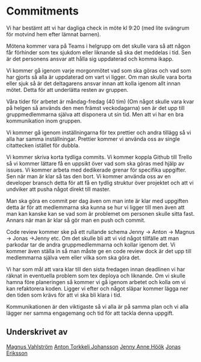 # Commitments

Vi har bestämt att vi har dagliga check in möte kl 9:20 (med lite svängrum för motvind hem efter lämnat barnen).

Mötena kommer vara på Teams i helgrupp om det skulle vara så att någon får förhinder som tex sjukdom eller liknande så ska det meddelas i tid. Sen är det personens ansvar att hålla sig uppdaterad och komma ikapp.

Vi kommer gå igenom varje morgonmötet vad som ska göras och vad som har gjorts så alla är uppdaterad om vart vi ligger. Om man skulle vara borta eller sjuk så är det deltagarens ansvar innan att kolla igenom allt innan mötet. Detta för att underlätta resten av gruppen.

Våra tider för arbetet är måndag-fredag (40 tim) (Om något skulle vara kvar på helgen så används den men främst veckodagarna) sen är det upp till gruppmedlemmarna själva att disponera ut sin tid. Men att vi har en bra kommunikation inom gruppen.

Vi kommer gå igenom inställningarna för tex prettier och andra tillägg så vi alla har samma inställningar. Prettier kommer vi använda oss av single citattecken istället för dubbla.

Vi kommer skriva korta tydliga commits. Vi kommer koppla Github till Trello så vi kommer lättare få en uppsikt över vad som ska göras med hjälp av issues. Vi kommer arbeta med dedikerade grenar för specifika uppgifter. Sen när man är klar så tas den bort. Vi kommer använda oss av en developer bransch detta för att få en tydlig struktur över projektet och att vi undviker att pusha något direkt till master.

Man ska göra en commit per dag även om man inte är klar med uppgiften detta är för att medlemmarna ska kunna se hur vi ligger till men även att man kan kanske kan se vad som är problemet om personen skulle sitta fast. Annars när man är klar så gör man en push och commit.

Code review kommer ske på ett rullande schema Jenny -> Anton -> Magnus -> Jonas ->Jenny etc. Om det skulle bli att vi vid något tillfälle att man parkodar tar de andra gruppmedlemmarna och kollar igenom det. Vi kommer även ställa in så man måste ge en code review dock är det upp till medlemmarna själva vem eller vilka som ska göra det.

Vi har som mål att vara klar till den sista fredagen innan deadlinen vi har räknat in eventuella problem som tex deploya och liknande. Om vi skulle hamna före planeringen så kommer vi gå igenom arbetet och kolla om vi kan refaktorera koden. Ligger vi efter och något släpar kommer lägga ner den tiden som krävs för att vi ska bli klara i tid.

Kommunikationen är den viktigaste så vi alla är på samma plan och vi alla lägger ner samma engagemang och tid för att tackla denna uppgift.

## Underskrivet av

[Magnus Vahlström](https://github.com/wahlstrommm)
[Anton Torkkeli Johansson](https://github.com/kodareAnton)
[Jenny Anne Höök](https://github.com/JennyAnneHook)
[Jonas Eriksson](https://github.com/Adrijun)
